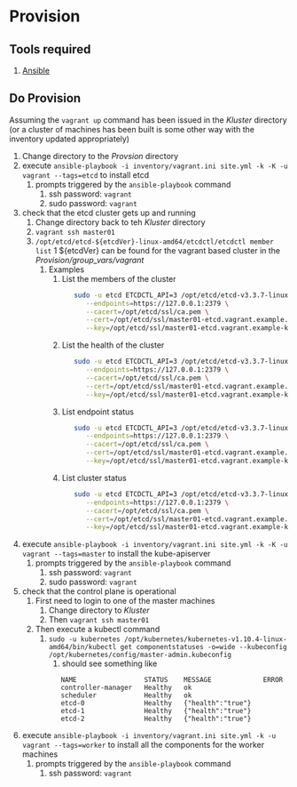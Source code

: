# Provision

## Tools required
1. [Ansible](https://docs.ansible.com/ansible/latest/index.html)

## Do Provision
Assuming the `vagrant up` command has been issued in the _Kluster_ directory (or a cluster of machines
has been built is some other way with the inventory updated appropriately)

1. Change directory to the _Provsion_ directory
1. execute `ansible-playbook -i inventory/vagrant.ini site.yml -k -K -u vagrant --tags=etcd` to install etcd
   1. prompts triggered by the `ansible-playbook` command
      1. ssh password: `vagrant`
      1. sudo password: `vagrant`
1. check that the etcd cluster gets up and running
   1. Change directory back to teh _Kluster_ directory
   1. `vagrant ssh master01`
   1. `/opt/etcd/etcd-${etcdVer}-linux-amd64/etcdctl/etcdctl member list`
      1 ${etcdVer} can be found for the vagrant based cluster in the _Provision/group_vars/vagrant_
      1. Examples
         1. List the members of the cluster
            ```bash
               sudo -u etcd ETCDCTL_API=3 /opt/etcd/etcd-v3.3.7-linux-amd64/etcdctl member list \
                  --endpoints=https://127.0.0.1:2379 \
                  --cacert=/opt/etcd/ssl/ca.pem \
                  --cert=/opt/etcd/ssl/master01-etcd.vagrant.example.pem \
                  --key=/opt/etcd/ssl/master01-etcd.vagrant.example-key.pem
            ```
         1. List the health of the cluster
            ```bash
               sudo -u etcd ETCDCTL_API=3 /opt/etcd/etcd-v3.3.7-linux-amd64/etcdctl endpoint --cluster health \
                  --endpoints=https://127.0.0.1:2379 \
                  --cacert=/opt/etcd/ssl/ca.pem \
                  --cert=/opt/etcd/ssl/master01-etcd.vagrant.example.pem \
                  --key=/opt/etcd/ssl/master01-etcd.vagrant.example-key.pem
            ```
         1. List endpoint status
            ```bash
               sudo -u etcd ETCDCTL_API=3 /opt/etcd/etcd-v3.3.7-linux-amd64/etcdctl -w table endpoint status \
                  --endpoints=https://127.0.0.1:2379 \
                  --cacert=/opt/etcd/ssl/ca.pem \
                  --cert=/opt/etcd/ssl/master01-etcd.vagrant.example.pem \
                  --key=/opt/etcd/ssl/master01-etcd.vagrant.example-key.pem
            ```
         1. List cluster status
            ```bash
               sudo -u etcd ETCDCTL_API=3 /opt/etcd/etcd-v3.3.7-linux-amd64/etcdctl -w table endpoint --cluster status \
                  --endpoints=https://127.0.0.1:2379 \
                  --cacert=/opt/etcd/ssl/ca.pem \
                  --cert=/opt/etcd/ssl/master01-etcd.vagrant.example.pem \
                  --key=/opt/etcd/ssl/master01-etcd.vagrant.example-key.pem
            ```
1. execute `ansible-playbook -i inventory/vagrant.ini site.yml -k -K -u vagrant --tags=master` to install the kube-apiserver
   1. prompts triggered by the `ansible-playbook` command
      1. ssh password: `vagrant`
      1. sudo password: `vagrant`
1. check that the control plane is operational
   1. First need to login to one of the master machines
      1. Change directory to _Kluster_
      1. Then `vagrant ssh master01`
   1. Then execute a kubectl command
      1. `sudo -u kubernetes /opt/kubernetes/kubernetes-v1.10.4-linux-amd64/bin/kubectl get componentstatuses -o=wide --kubeconfig /opt/kubernetes/config/master-admin.kubeconfig`
         1. should see something like
         ```text
            NAME                 STATUS    MESSAGE             ERROR
            controller-manager   Healthy   ok
            scheduler            Healthy   ok
            etcd-0               Healthy   {"health":"true"}
            etcd-1               Healthy   {"health":"true"}
            etcd-2               Healthy   {"health":"true"}
         ```
1. execute `ansible-playbook -i inventory/vagrant.ini site.yml -k -u vagrant --tags=worker` to install all the components for the worker machines
   1. prompts triggered by the `ansible-playbook` command
      1. ssh password: `vagrant`